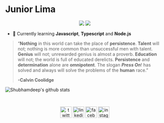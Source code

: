 # Junior Lima

<p align="center">
  <a href="mailto:juniiorliimatt@gmail.com" alt="Gmail">
  <img src="https://img.shields.io/badge/-juniiorliimatt@gmail.com-e34c41?style=flat-square&labelColor=e34c41&logo=gmail&logoColor=white&link=juniiorliimatt@gmail.com" /></a>

  <a href="https://www.linkedin.com/in/juniiorliimatt/" alt="Linkedin">
<img src="https://img.shields.io/badge/-LinkedIn-blue?style=flat-square&logo=Linkedin&logoColor=white&link=https://www.linkedin.com/in/juniiorliimatt/" /></a>
</p>

- 🔶 Currently learning **Javascript**, **Typescript** and **Node.js**

> “**Nothing** in this world can take the place of **persistence**.
> **Talent** will not; nothing is more common than unsuccessful men with talent.
> **Genius** will not; unrewarded genius is almost a proverb.
> **Education** will not; the world is full of educated derelicts.
> **Persistence** and **determination** alone are **omnipotent**. The slogan ***Press On***! has solved and always will solve the problems of the **human** race.”
>
> **-Calvin Coolidge**

![Shubhamdeep's github stats](https://github-readme-stats.vercel.app/api?username=imsiiix&show_icons=true&hide_border=true)

<br>
<p align="center">
<a href="https://twitter.com/imsiiix" target="blank"><img align="center" src="https://cdn.jsdelivr.net/npm/simple-icons@3.0.1/icons/twitter.svg" alt="twitter" height="36" width="36" /></a>
<a href="https://www.linkedin.com/in/juniiorliimatt/" target="blank"><img align="center" src="https://cdn.jsdelivr.net/npm/simple-icons@3.0.1/icons/linkedin.svg" alt="linkedin" height="36" width="36" /></a>
<a href="https://www.facebook.com/juniiorliimatt/" target="blank"><img align="center" src="https://cdn.jsdelivr.net/npm/simple-icons@3.0.1/icons/facebook.svg" alt="facebook" height="36" width="36" /></a>
<a href="https://www.instagram.com/oojuniin/" target="blank"><img align="center" src="https://cdn.jsdelivr.net/npm/simple-icons@3.0.1/icons/instagram.svg" alt="instagram" height="36" width="36" /></a>
</p>
